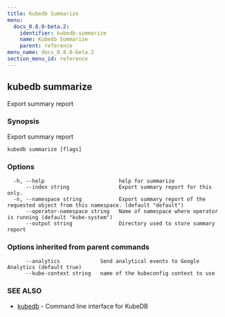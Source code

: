 ```yaml
---
title: Kubedb Summarize
menu:
  docs_0.8.0-beta.2:
    identifier: kubedb-summarize
    name: Kubedb Summarize
    parent: reference
menu_name: docs_0.8.0-beta.2
section_menu_id: reference
---
```

## kubedb summarize

Export summary report

### Synopsis

Export summary report

```
kubedb summarize [flags]
```

### Options

```
  -h, --help                        help for summarize
      --index string                Export summary report for this only.
  -n, --namespace string            Export summary report of the requested object from this namespace. (default "default")
      --operator-namespace string   Name of namespace where operator is running (default "kube-system")
      --output string               Directory used to store summary report
```

### Options inherited from parent commands

```
      --analytics             Send analytical events to Google Analytics (default true)
      --kube-context string   name of the kubeconfig context to use
```

### SEE ALSO

* [kubedb](/docs/reference/kubedb.md)	 - Command line interface for KubeDB


